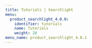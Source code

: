 ```yaml
---
title: Tutorials | Searchlight
menu:
  product_searchlight_4.0.0:
    identifier: tutorials
    name: Tutorials
    weight: 20
menu_name: product_searchlight_4.0.1
---
```

